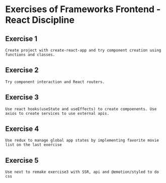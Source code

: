 # Exercises of Frameworks Frontend - React Discipline

## Exercise 1
	Create project with create-react-app and try component creation using functions and classes.
	
## Exercise 2
	Try component interaction and React routers.

## Exercise 3
	Use react hooks(useState and useEffects) to create compoenents. Use axios to create services to use external apis.
	
## Exercise 4
	Use redux to manage global app states by implementing favorite movie list on the last exercise
    
## Exercise 5
	Use next to remake exercise3 with SSR, api and @emotion/styled to do css